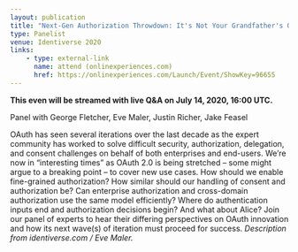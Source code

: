 ```yaml
---
layout: publication
title: "Next-Gen Authorization Throwdown: It's Not Your Grandfather's OAuth"
type: Panelist
venue: Identiverse 2020
links:
    - type: external-link
      name: attend (onlinexperiences.com)
      href: https://onlinexperiences.com/Launch/Event/ShowKey=96655
---
```


**This even will be streamed with live Q&A on July 14, 2020, 16:00 UTC.**

Panel with George Fletcher, Eve Maler, Justin Richer, Jake Feasel 

OAuth has seen several iterations over the last decade as the expert community has worked to solve difficult security, authorization, delegation, and consent challenges on behalf of both enterprises and end-users. We’re now in “interesting times” as OAuth 2.0 is being stretched – some might argue to a breaking point – to cover new use cases. How should we enable fine-grained authorization? How similar should our handling of consent and authorization be? Can enterprise authorization and cross-domain authorization use the same model efficiently? Where do authentication inputs end and authorization decisions begin? And what about Alice? Join our panel of experts to hear their differing perspectives on OAuth innovation and how its next wave(s) of iteration must proceed for success. *Description from identiverse.com / Eve Maler.*

